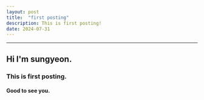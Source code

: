 ```yaml
---
layout: post
title:  "first posting"
description: This is first posting!
date: 2024-07-31
---
```


***
## Hi I'm sungyeon.
### This is first posting.
#### Good to see you.